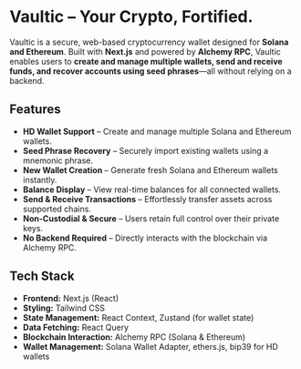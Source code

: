 # Vaultic – Your Crypto, Fortified.

Vaultic is a secure, web-based cryptocurrency wallet designed for **Solana and Ethereum**. Built with **Next.js** and powered by **Alchemy RPC**, Vaultic enables users to **create and manage multiple wallets, send and receive funds, and recover accounts using seed phrases**—all without relying on a backend.

## Features

- **HD Wallet Support** – Create and manage multiple Solana and Ethereum wallets.
- **Seed Phrase Recovery** – Securely import existing wallets using a mnemonic phrase.
- **New Wallet Creation** – Generate fresh Solana and Ethereum wallets instantly.
- **Balance Display** – View real-time balances for all connected wallets.
- **Send & Receive Transactions** – Effortlessly transfer assets across supported chains.
- **Non-Custodial & Secure** – Users retain full control over their private keys.
- **No Backend Required** – Directly interacts with the blockchain via Alchemy RPC.

## Tech Stack

- **Frontend:** Next.js (React)
- **Styling:** Tailwind CSS
- **State Management:** React Context, Zustand (for wallet state)
- **Data Fetching:** React Query
- **Blockchain Interaction:** Alchemy RPC (Solana & Ethereum)
- **Wallet Management:** Solana Wallet Adapter, ethers.js, bip39 for HD wallets
